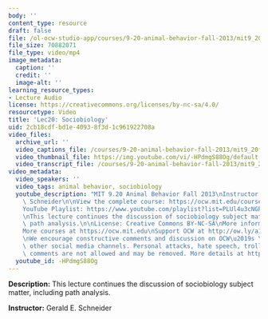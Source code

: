 ```yaml
---
body: ''
content_type: resource
draft: false
file: /ol-ocw-studio-app/courses/9-20-animal-behavior-fall-2013/mit9_20f13_lec20_360p_16_9.mp4
file_size: 70882071
file_type: video/mp4
image_metadata:
  caption: ''
  credit: ''
  image-alt: ''
learning_resource_types:
- Lecture Audio
license: https://creativecommons.org/licenses/by-nc-sa/4.0/
resourcetype: Video
title: 'Lec20: Sociobiology'
uid: 2cb18cdf-bd1e-4093-8f3d-1c961922708a
video_files:
  archive_url: ''
  video_captions_file: /courses/9-20-animal-behavior-fall-2013/mit9_20f13_lec20_captions.vtt
  video_thumbnail_file: https://img.youtube.com/vi/-HPdmgS88Og/default.jpg
  video_transcript_file: /courses/9-20-animal-behavior-fall-2013/mit9_20f13_lec20_transcript.pdf
video_metadata:
  video_speakers: ''
  video_tags: animal behavior, sociobiology
  youtube_description: "MIT 9.20 Animal Behavior Fall 2013\nInstructor: Gerald E.\
    \ Schneider\n\nView the complete course: https://ocw.mit.edu/courses/9-20-animal-behavior-fall-2013/\n\
    YouTube Playlist: https://www.youtube.com/playlist?list=PLUl4u3cNGP63TbPEWYEKOq8yAN8mEP_5O\n\
    \nThis lecture continues the discussion of sociobiology subject matter, including\
    \ path analysis.\n\nLicense: Creative Commons BY-NC-SA\nMore information at https://ocw.mit.edu/terms\n\
    More courses at https://ocw.mit.edu\nSupport OCW at http://ow.ly/a1If50zVRlQ\n\
    \nWe encourage constructive comments and discussion on OCW\u2019s YouTube and\
    \ other social media channels. Personal attacks, hate speech, trolling, and inappropriate\
    \ comments are not allowed and may be removed. More details at https://ocw.mit.edu/comments."
  youtube_id: -HPdmgS88Og
---
```

**Description:** This lecture continues the discussion of sociobiology subject matter, including path analysis.

**Instructor:** Gerald E. Schneider